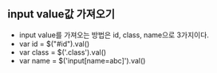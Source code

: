 ## input value값 가져오기
- input value를 가져오는 방법은 id, class, name으로 3가지이다.
- var id = $("#id").val()
- var class = $('.class').val()
- var name = $('input[name=abc]').val()
